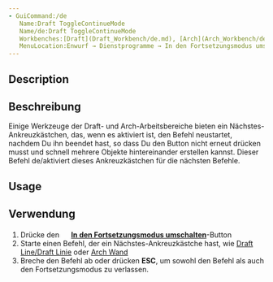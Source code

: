 ```yaml
---
- GuiCommand:/de
   Name:Draft ToggleContinueMode
   Name/de:Draft ToggleContinueMode
   Workbenches:[Draft](Draft_Workbench/de.md), [Arch](Arch_Workbench/de.md)
   MenuLocation:Enwurf → Dienstprogramme → In den Fortsetzungsmodus umschalten
---
```



</div>

## Description


<div class="mw-translate-fuzzy">

## Beschreibung

Einige Werkzeuge der Draft- und Arch-Arbeitsbereiche bieten ein Nächstes-Ankreuzkästchen, das, wenn es aktiviert ist, den Befehl neustartet, nachdem Du ihn beendet hast, so dass Du den Button nicht erneut drücken musst und schnell mehrere Objekte hintereinander erstellen kannst. Dieser Befehl de/aktiviert dieses Ankreuzkästchen für die nächsten Befehle.


</div>

## Usage


<div class="mw-translate-fuzzy">

## Verwendung

1.  Drücke den **<img src="images/Draft_ToggleContinueMode.png" width=16px> [In den Fortsetzungsmodus umschalten](Draft_ToggleContinueMode/de.md)**-Button
2.  Starte einen Befehl, der ein Nächstes-Ankreuzkästche hast, wie [Draft Line/Draft Linie](Draft_Line/Draft_Linie.md) oder [Arch Wand](Arch_Wall/de.md)
3.  Breche den Befehl ab oder drücken **ESC**, um sowohl den Befehl als auch den Fortsetzungsmodus zu verlassen.


</div>





 
